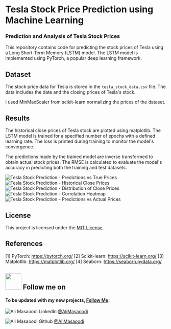 # Tesla Stock Price Prediction using Machine Learning
<h3>Prediction and Analysis of Tesla Stock Prices</h3>
This repository contains code for predicting the stock prices of Tesla using a Long Short-Term Memory (LSTM) model. The LSTM model is implemented using PyTorch, a popular deep learning framework.

## Dataset
  The stock price data for Tesla is stored in the `tesla_stock_data.csv` file. The data includes the date and the closing prices of Tesla's stock. 

I used MinMaxScaler from scikit-learn normalizing the prices of the dataset.

## Results
The historical close prices of Tesla stock are plotted using matplotlib. The LSTM model is trained for a specified number of epochs with a defined learning rate. The loss is printed during training to monitor the model's convergence.

The predictions made by the trained model are inverse transformed to obtain actual stock prices. The RMSE is calculated to evaluate the model's accuracy in predicting both the training and test datasets.

<img src="https://github.com/AliMasaoodi/Prediction-Analysis-of-Tesla-Stock-Prices/blob/main/figures/Tesla%20Stock%20Prediction%20-%20Predictions%20vs%20True%20Prices%20-%20Ali%20Masaoodi.jpg" alt="Tesla Stock Prediction - Predictions vs True Prices">
<img src="https://github.com/AliMasaoodi/Prediction-Analysis-of-Tesla-Stock-Prices/blob/main/figures/Tesla%20Stock%20Prediction%20-%20Historical%20Close%20Prices%20-%20Ali%20Masaoodi.jpg?raw=true" alt="Tesla Stock Prediction - Historical Close Prices">
<img src="https://github.com/AliMasaoodi/Prediction-Analysis-of-Tesla-Stock-Prices/blob/main/figures/Tesla%20Stock%20Prediction%20-%20Distribution%20of%20Close%20Prices%20-%20Ali%20Masaoodi.jpg" alt="Tesla Stock Prediction - Distribution of Close Prices">
<img src="https://github.com/AliMasaoodi/Prediction-Analysis-of-Tesla-Stock-Prices/blob/main/figures/Tesla%20Stock%20Prediction%20-%20Correlation%20Heatmap%20-%20Ali%20Masaoodi.jpg" alt="Tesla Stock Prediction - Correlation Heatmap">
<img src="https://github.com/AliMasaoodi/Prediction-Analysis-of-Tesla-Stock-Prices/blob/main/figures/Tesla%20Stock%20Prediction%20-%20Predictions%20vs%20Actual%20Prices%20-%20Ali%20Masaoodi.jpg" alt="Tesla Stock Prediction - Predictions vs Actual Prices">



## License
This project is licensed under the [MIT License](https://opensource.org/license/mit/).

## References
[1] PyTorch: https://pytorch.org/
[2] Scikit-learn: https://scikit-learn.org/
[3] Matplotlib: https://matplotlib.org/
[4] Seaborn: https://seaborn.pydata.org/

<h2><img src="https://c.tenor.com/k3VfwdRd6cEAAAAi/loading-load.gif" width="50px" height="50px" alt=""> Follow me on </h2>

#### To be updated with my new projects, [Follow Me](https://github.com/AliMasaoodi):

![Ali Masaoodi LinkedIn](https://user-images.githubusercontent.com/33722769/208019646-5b06a2bd-5f75-43e2-8399-9150fe88db39.png)
[@AliMasaoodi](https://www.linkedin.com/in/ali-masaoodi/)



![Ali Masaoodi Github](https://user-images.githubusercontent.com/33722769/208020361-395da81a-8222-41e5-9f60-e82a846fa4fd.png)
[@AliMasaoodi](https://github.com/AliMasaoodi)
